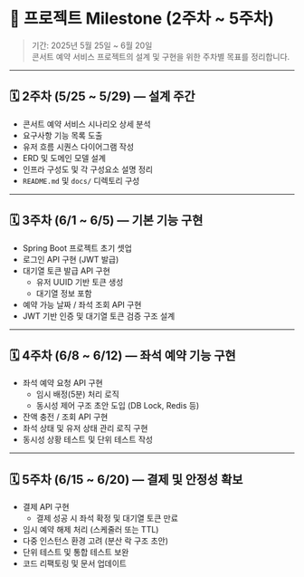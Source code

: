 # 📌 프로젝트 Milestone (2주차 ~ 5주차)

> 기간: 2025년 5월 25일 ~ 6월 20일  
> 콘서트 예약 서비스 프로젝트의 설계 및 구현을 위한 주차별 목표를 정리합니다.

---

## 🗓 2주차 (5/25 ~ 5/29) — 설계 주간

- 콘서트 예약 서비스 시나리오 상세 분석
- 요구사항 기능 목록 도출
- 유저 흐름 시퀀스 다이어그램 작성
- ERD 및 도메인 모델 설계
- 인프라 구성도 및 각 구성요소 설명 정리
- `README.md` 및 `docs/` 디렉토리 구성

---

## 🗓 3주차 (6/1 ~ 6/5) — 기본 기능 구현

- Spring Boot 프로젝트 초기 셋업
- 로그인 API 구현 (JWT 발급)
- 대기열 토큰 발급 API 구현
    - 유저 UUID 기반 토큰 생성
    - 대기열 정보 포함
- 예약 가능 날짜 / 좌석 조회 API 구현
- JWT 기반 인증 및 대기열 토큰 검증 구조 설계

---

## 🗓 4주차 (6/8 ~ 6/12) — 좌석 예약 기능 구현

- 좌석 예약 요청 API 구현
    - 임시 배정(5분) 처리 로직
    - 동시성 제어 구조 초안 도입 (DB Lock, Redis 등)
- 잔액 충전 / 조회 API 구현
- 좌석 상태 및 유저 상태 관리 로직 구현
- 동시성 상황 테스트 및 단위 테스트 작성

---

## 🗓 5주차 (6/15 ~ 6/20) — 결제 및 안정성 확보

- 결제 API 구현
    - 결제 성공 시 좌석 확정 및 대기열 토큰 만료
- 임시 예약 해제 처리 (스케줄러 또는 TTL)
- 다중 인스턴스 환경 고려 (분산 락 구조 초안)
- 단위 테스트 및 통합 테스트 보완
- 코드 리팩토링 및 문서 업데이트